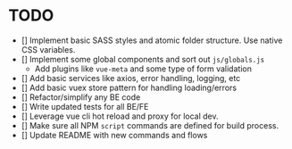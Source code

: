 # TODO

- [] Implement basic SASS styles and atomic folder structure. Use native CSS variables.
- [] Implement some global components and sort out `js/globals.js`
  - Add plugins like `vue-meta` and some type of form validation
- [] Add basic services like axios, error handling, logging, etc
- [] Add basic vuex store pattern for handling loading/errors
- [] Refactor/simplify any BE code
- [] Write updated tests for all BE/FE
- [] Leverage vue cli hot reload and proxy for local dev.
- [] Make sure all NPM `script` commands are defined for build process.
- [] Update README with new commands and flows